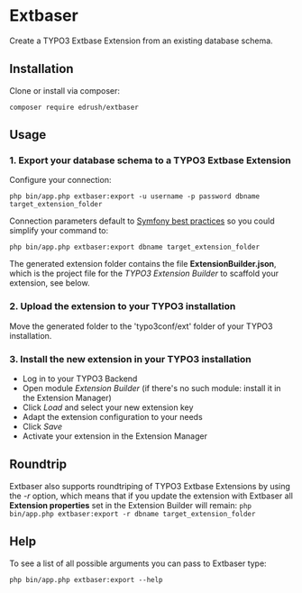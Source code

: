 # Extbaser
Create a TYPO3 Extbase Extension from an existing database schema.

## Installation

Clone or install via composer:
```
composer require edrush/extbaser
```

## Usage
### 1. Export your database schema to a TYPO3 Extbase Extension
Configure your connection:
```
php bin/app.php extbaser:export -u username -p password dbname target_extension_folder
```
Connection parameters default to [Symfony best practices](http://symfony.com/doc/current/best_practices/configuration.html) so you could simplify your command to:
```
php bin/app.php extbaser:export dbname target_extension_folder
```

The generated extension folder contains the file **ExtensionBuilder.json**, which is the project file for the *TYPO3 Extension Builder* to scaffold your extension, see below.

### 2. Upload the extension to your TYPO3 installation
Move the generated folder to the 'typo3conf/ext' folder of your TYPO3 installation.

### 3. Install the new extension in your TYPO3 installation
* Log in to your TYPO3 Backend
* Open module *Extension Builder* (if there's no such module: install it in the Extension Manager)
* Click *Load* and select your new extension key
* Adapt the extension configuration to your needs
* Click *Save*
* Activate your extension in the Extension Manager

## Roundtrip
Extbaser also supports roundtriping of TYPO3 Extbase Extensions by using the *-r* option, which means that if you update the extension with Extbaser all **Extension properties** set in the Extension Builder will remain: `php bin/app.php extbaser:export -r dbname target_extension_folder`

## Help
To see a list of all possible arguments you can pass to Extbaser type:
```
php bin/app.php extbaser:export --help
```